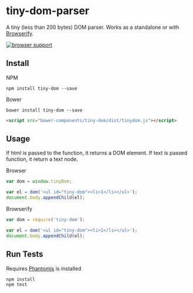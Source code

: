 # tiny-dom-parser

A tiny (less than 200 bytes) DOM parser. Works as a standalone or with [Browserify](http://browserify.org).

[![browser support](https://ci.testling.com/scottcorgan/tiny-dom.png)](https://ci.testling.com/scottcorgan/tiny-dom)

## Install

NPM

```
npm install tiny-dom --save
```

Bower

```
bower install tiny-dom --save
```

```html
<script src="bower-components/tiny-dom/dist/tinydom.js"></script>
```

## Usage

If html is passed to the function, it returns a DOM element. If text is passed function, it return  a text node.

Browser

```js
var dom = window.tinyDom;

var el = dom('<ul id="tiny-dom"><li>1</li></ul>');
document.body.appendChild(el);
```

Browserify

```js
var dom = require('tiny-dom');

var el = dom('<ul id="tiny-dom"><li>1</li></ul>');
document.body.appendChild(el);
```

## Run Tests

Requires [Phantomjs](http://phantomjs.org/download.html) is installed

```
npm install
npm test
```
